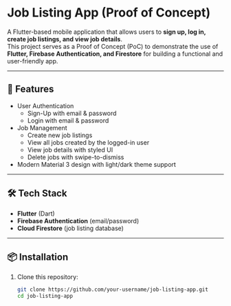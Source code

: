 # Job Listing App (Proof of Concept)

A Flutter-based mobile application that allows users to **sign up, log in, create job listings, and view job details**.  
This project serves as a Proof of Concept (PoC) to demonstrate the use of **Flutter, Firebase Authentication, and Firestore** for building a functional and user-friendly app.

---

## 🚀 Features
- User Authentication  
  - Sign-Up with email & password  
  - Login with email & password  
- Job Management  
  - Create new job listings  
  - View all jobs created by the logged-in user  
  - View job details with styled UI  
  - Delete jobs with swipe-to-dismiss  
- Modern Material 3 design with light/dark theme support  

---

## 🛠️ Tech Stack
- **Flutter** (Dart)  
- **Firebase Authentication** (email/password)  
- **Cloud Firestore** (job listing database)  

---

## 📦 Installation

1. Clone this repository:
   ```bash
   git clone https://github.com/your-username/job-listing-app.git
   cd job-listing-app
